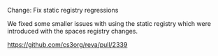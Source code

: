 Change: Fix static registry regressions

We fixed some smaller issues with using the static registry which were introduced with the spaces registry changes.

https://github.com/cs3org/reva/pull/2339
